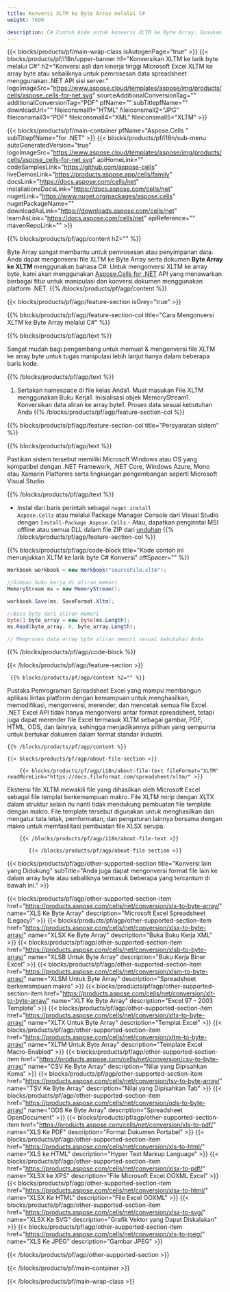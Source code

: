 ```yaml
---
title: Konversi XLTM ke Byte Array melalui C# 
weight: 7690

description: C# Contoh kode untuk konversi XLTM ke Byte Array. Gunakan kode ini untuk konversi Excel XLTM ke Byte Array dalam VB.NET, Asp.NET atau aplikasi berbasis .NET apa pun.
---
```

{{< blocks/products/pf/main-wrap-class isAutogenPage="true" >}}
{{< blocks/products/pf/i18n/upper-banner h1="Konversikan XLTM ke larik byte melalui C#" h2="Konversi asli dan kinerja tinggi Microsoft Excel XLTM ke array byte atau sebaliknya untuk pemrosesan data spreadsheet menggunakan .NET API sisi server." logoImageSrc="https://www.aspose.cloud/templates/aspose/img/products/cells/aspose_cells-for-net.svg" sourceAdditionalConversionTag="" additionalConversionTag="PDF" pfName="" subTitlepfName="" downloadUrl="" fileiconsmall1="HTML" fileiconsmall2="JPG" fileiconsmall3="PDF" fileiconsmall4="XML" fileiconsmall5="XLTM" >}}

{{< blocks/products/pf/main-container pfName="Aspose.Cells " subTitlepfName="for .NET" >}}
{{< blocks/products/pf/i18n/sub-menu autoGeneratedVersion="true" logoImageSrc="https://www.aspose.cloud/templates/aspose/img/products/cells/aspose_cells-for-net.svg" apiHomeLink="" codeSamplesLink="https://github.com/aspose-cells" liveDemosLink="https://products.aspose.app/cells/family" docsLink="https://docs.aspose.com/cells/net" installationsDocsLink="https://docs.aspose.com/cells/net" nugetLink="https://www.nuget.org/packages/aspose.cells" nugetPackageName="" downloadAsLink="https://downloads.aspose.com/cells/net" learnAsLink="https://docs.aspose.com/cells/net" apiReference="" mavenRepoLink="" >}}

{{% blocks/products/pf/agp/content h2="" %}}

 Byte Array sangat membantu untuk pemrosesan atau penyimpanan data. Anda dapat mengonversi file XLTM ke Byte Array serta dokumen **Byte Array ke XLTM** menggunakan bahasa C#. Untuk mengonversi XLTM ke array byte, kami akan menggunakan
 [Aspose.Cells for .NET](https://products.aspose.com/cells/net) 
 API yang menawarkan berbagai fitur untuk manipulasi dan konversi dokumen menggunakan platform .NET. 
{{% /blocks/products/pf/agp/content %}}

{{< blocks/products/pf/agp/feature-section isGrey="true" >}}

{{% blocks/products/pf/agp/feature-section-col title="Cara Mengonversi XLTM ke Byte Array melalui C#" %}}

{{% blocks/products/pf/agp/text %}}

 Sangat mudah bagi pengembang untuk memuat & mengonversi file XLTM ke array byte untuk tugas manipulasi lebih lanjut hanya dalam beberapa baris kode.

{{% /blocks/products/pf/agp/text %}}

1. Sertakan namespace di file kelas Anda1. Muat masukan File XLTM menggunakan Buku Kerja1. Inisialisasi objek MemoryStream1. Konversikan data aliran ke array byte1. Proses data sesuai kebutuhan Anda
{{% /blocks/products/pf/agp/feature-section-col %}}

{{% blocks/products/pf/agp/feature-section-col title="Persyaratan sistem" %}}

{{% blocks/products/pf/agp/text %}}

 Pastikan sistem tersebut memiliki Microsoft Windows atau OS yang kompatibel dengan .NET Framework, .NET Core, Windows Azure, Mono atau Xamarin Platforms serta lingkungan pengembangan seperti Microsoft Visual Studio. 

{{% /blocks/products/pf/agp/text %}}

- Instal dari baris perintah sebagai <code>nuget install Aspose.Cells</code> atau melalui Package Manager Console dari Visual Studio dengan <code>Install-Package Aspose.Cells</code>.- Atau, dapatkan penginstal MSI offline atau semua DLL dalam file ZIP dari <a href="https://downloads.aspose.com/cells/net">unduhan</a>
{{% /blocks/products/pf/agp/feature-section-col %}}

{{% blocks/products/pf/agp/code-block title="Kode contoh ini menunjukkan XLTM ke larik byte C# Konversi" offSpacer="" %}}

```cs
Workbook workbook = new Workbook("sourceFile.xltm");

//Simpan buku kerja di aliran memori
MemoryStream ms = new MemoryStream();

workbook.Save(ms, SaveFormat.Xltm);

//Baca byte dari aliran memori
byte[] byte_array = new byte[ms.Length];
ms.Read(byte_array, 0, byte_array.Length);

// Memproses data array byte aliran memori sesuai kebutuhan Anda 


```

{{% /blocks/products/pf/agp/code-block %}}

{{< /blocks/products/pf/agp/feature-section >}}

<!-- aboutfile Starts -->
      
     {{% blocks/products/pf/agp/content h2="" %}}

Pustaka Pemrograman Spreadsheet Excel yang mampu membangun aplikasi lintas platform dengan kemampuan untuk menghasilkan, memodifikasi, mengonversi, merender, dan mencetak semua file Excel. .NET Excel API tidak hanya mengonversi antar format spreadsheet, tetapi juga dapat merender file Excel termasuk XLTM sebagai gambar, PDF, HTML, ODS, dan lainnya, sehingga menjadikannya pilihan yang sempurna untuk bertukar dokumen dalam format standar industri.



    {{% /blocks/products/pf/agp/content %}}

    {{< blocks/products/pf/agp/about-file-section >}}

        {{< blocks/products/pf/agp/i18n/about-file-text fileFormat="XLTM" readMoreLink="https://docs.fileformat.com/spreadsheet/xltm/" >}}
Ekstensi file XLTM mewakili file yang dihasilkan oleh Microsoft Excel sebagai file templat berkemampuan makro. File XLTM mirip dengan XLTX dalam struktur selain itu nanti tidak mendukung pembuatan file template dengan makro. File template tersebut digunakan untuk menghasilkan dan mengatur tata letak, pemformatan, dan pengaturan lainnya bersama dengan makro untuk memfasilitasi pembuatan file XLSX serupa.

        {{< /blocks/products/pf/agp/i18n/about-file-text >}}

           {{< /blocks/products/pf/agp/about-file-section >}}

<!-- aboutfile Ends -->

{{< blocks/products/pf/agp/other-supported-section title="Konversi lain yang Didukung" subTitle="Anda juga dapat mengonversi format file lain ke dalam array byte atau sebaliknya termasuk beberapa yang tercantum di bawah ini." >}}

{{< blocks/products/pf/agp/other-supported-section-item href="https://products.aspose.com/cells/net/conversion/xls-to-byte-array/" name="XLS Ke Byte Array" description="Microsoft Excel Spreadsheet (Legacy)" >}} {{< blocks/products/pf/agp/other-supported-section-item href="https://products.aspose.com/cells/net/conversion/xlsx-to-byte-array/" name="XLSX Ke Byte Array" description="Buka Buku Kerja XML" >}} {{< blocks/products/pf/agp/other-supported-section-item href="https://products.aspose.com/cells/net/conversion/xlsb-to-byte-array/" name="XLSB Untuk Byte Array" description="Buku Kerja Biner Excel" >}} {{< blocks/products/pf/agp/other-supported-section-item href="https://products.aspose.com/cells/net/conversion/xlsm-to-byte-array/" name="XLSM Untuk Byte Array" description="Spreadsheet berkemampuan makro" >}} {{< blocks/products/pf/agp/other-supported-section-item href="https://products.aspose.com/cells/net/conversion/xlt-to-byte-array/" name="XLT Ke Byte Array" description="Excel 97 - 2003 Template" >}} {{< blocks/products/pf/agp/other-supported-section-item href="https://products.aspose.com/cells/net/conversion/xltx-to-byte-array/" name="XLTX Untuk Byte Array" description="Templat Excel" >}} {{< blocks/products/pf/agp/other-supported-section-item href="https://products.aspose.com/cells/net/conversion/xltm-to-byte-array/" name="XLTM Untuk Byte Array" description="Template Excel Macro-Enabled" >}} {{< blocks/products/pf/agp/other-supported-section-item href="https://products.aspose.com/cells/net/conversion/csv-to-byte-array/" name="CSV Ke Byte Array" description="Nilai yang Dipisahkan Koma" >}} {{< blocks/products/pf/agp/other-supported-section-item href="https://products.aspose.com/cells/net/conversion/tsv-to-byte-array/" name="TSV Ke Byte Array" description="Nilai yang Dipisahkan Tab" >}} {{< blocks/products/pf/agp/other-supported-section-item href="https://products.aspose.com/cells/net/conversion/ods-to-byte-array/" name="ODS Ke Byte Array" description="Spreadsheet OpenDocument" >}} {{< blocks/products/pf/agp/other-supported-section-item href="https://products.aspose.com/cells/net/conversion/xls-to-pdf/" name="XLS Ke PDF" description="Format Dokumen Portabel" >}} {{< blocks/products/pf/agp/other-supported-section-item href="https://products.aspose.com/cells/net/conversion/xls-to-html/" name="XLS ke HTML" description="Hyper Text Markup Language" >}} {{< blocks/products/pf/agp/other-supported-section-item href="https://products.aspose.com/cells/net/conversion/xlsx-to-pdf/" name="XLSX ke XPS" description="File Microsoft Excel OOXML Excel" >}} {{< blocks/products/pf/agp/other-supported-section-item href="https://products.aspose.com/cells/net/conversion/xlsx-to-html/" name="XLSX Ke HTML" description="File Excel OOXML" >}} {{< blocks/products/pf/agp/other-supported-section-item href="https://products.aspose.com/cells/net/conversion/xlsx-to-svg/" name="XLSX Ke SVG" description="Grafik Vektor yang Dapat Diskalakan" >}} {{< blocks/products/pf/agp/other-supported-section-item href="https://products.aspose.com/cells/net/conversion/xls-to-jpeg/" name="XLS Ke JPEG" description="Gambar JPEG" >}} 

{{< /blocks/products/pf/agp/other-supported-section >}}

{{< /blocks/products/pf/main-container >}}
    
{{< /blocks/products/pf/main-wrap-class >}}
